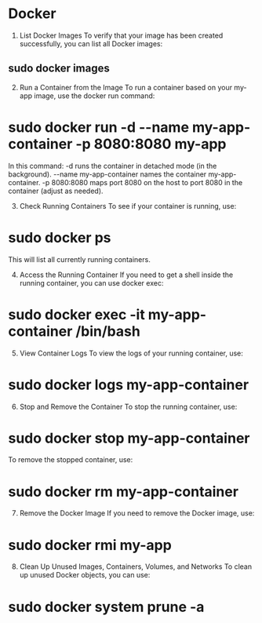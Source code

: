 # Docker

1. List Docker Images
To verify that your image has been created successfully, you can list all Docker images:
## sudo docker images

2. Run a Container from the Image
To run a container based on your my-app image, use the docker run command:
# sudo docker run -d --name my-app-container -p 8080:8080 my-app

In this command:
-d runs the container in detached mode (in the background).
--name my-app-container names the container my-app-container.
-p 8080:8080 maps port 8080 on the host to port 8080 in the container (adjust as needed).

3. Check Running Containers
To see if your container is running, use:
# sudo docker ps
This will list all currently running containers.

4. Access the Running Container
If you need to get a shell inside the running container, you can use docker exec:
# sudo docker exec -it my-app-container /bin/bash

5. View Container Logs
To view the logs of your running container, use:
# sudo docker logs my-app-container

6. Stop and Remove the Container
To stop the running container, use:
# sudo docker stop my-app-container

To remove the stopped container, use:
# sudo docker rm my-app-container

7. Remove the Docker Image
If you need to remove the Docker image, use:
# sudo docker rmi my-app

8. Clean Up Unused Images, Containers, Volumes, and Networks
To clean up unused Docker objects, you can use:
# sudo docker system prune -a
